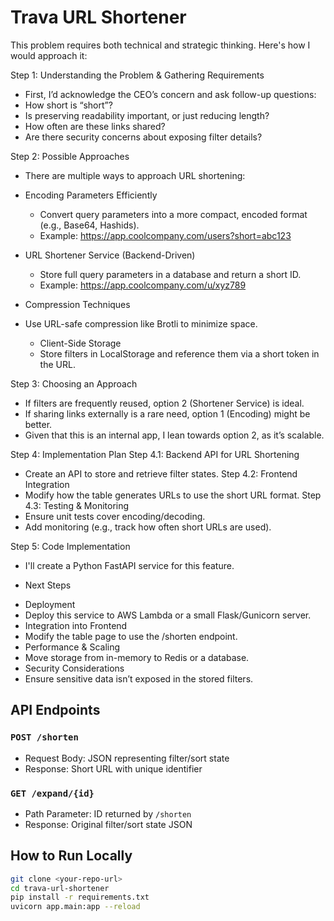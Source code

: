 # Trava URL Shortener
This problem requires both technical and strategic thinking. Here's how I would approach it:

Step 1: Understanding the Problem & Gathering Requirements
- First, I’d acknowledge the CEO’s concern and ask follow-up questions:
- How short is “short”?
- Is preserving readability important, or just reducing length?
- How often are these links shared?
- Are there security concerns about exposing filter details?

Step 2: Possible Approaches
- There are multiple ways to approach URL shortening:
- Encoding Parameters Efficiently

  * Convert query parameters into a more compact, encoded format (e.g., Base64, Hashids).
  * Example:
    https://app.coolcompany.com/users?short=abc123 
- URL Shortener Service (Backend-Driven)
  * Store full query parameters in a database and return a short ID.
  * Example:
    https://app.coolcompany.com/u/xyz789 
- Compression Techniques
- Use URL-safe compression like Brotli to minimize space.
  * Client-Side Storage
  * Store filters in LocalStorage and reference them via a short token in the URL.

Step 3: Choosing an Approach
- If filters are frequently reused, option 2 (Shortener Service) is ideal.
- If sharing links externally is a rare need, option 1 (Encoding) might be better.
- Given that this is an internal app, I lean towards option 2, as it’s scalable.
  
Step 4: Implementation Plan
Step 4.1: Backend API for URL Shortening
- Create an API to store and retrieve filter states.
Step 4.2: Frontend Integration
- Modify how the table generates URLs to use the short URL format.
Step 4.3: Testing & Monitoring
- Ensure unit tests cover encoding/decoding.
- Add monitoring (e.g., track how often short URLs are used).

Step 5: Code Implementation
- I'll create a Python FastAPI service for this feature.

- Next Steps
* Deployment
* Deploy this service to AWS Lambda or a small Flask/Gunicorn server.
* Integration into Frontend
* Modify the table page to use the /shorten endpoint.
* Performance & Scaling
* Move storage from in-memory to Redis or a database.
* Security Considerations
* Ensure sensitive data isn’t exposed in the stored filters.

## API Endpoints

### `POST /shorten`
- Request Body: JSON representing filter/sort state
- Response: Short URL with unique identifier

### `GET /expand/{id}`
- Path Parameter: ID returned by `/shorten`
- Response: Original filter/sort state JSON

## How to Run Locally
```bash
git clone <your-repo-url>
cd trava-url-shortener
pip install -r requirements.txt
uvicorn app.main:app --reload
```

